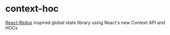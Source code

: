 # context-hoc

[React-Redux](https://github.com/reactjs/react-redux) inspired global state library using React's new Context API and HOCs
